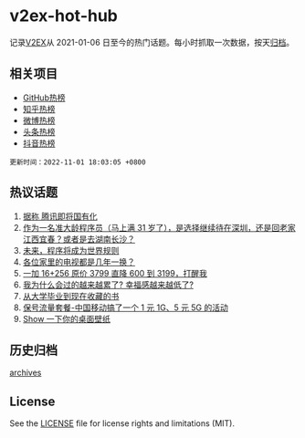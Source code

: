 # v2ex-hot-hub

 记录[V2EX](https://www.v2ex.com/)从 2021-01-06 日至今的热门话题。每小时抓取一次数据，按天[归档](archives)。
 
 ## 相关项目

- [GitHub热榜](https://github.com/lonnyzhang423/github-hot-hub)
- [知乎热榜](https://github.com/lonnyzhang423/zhihu-hot-hub)
- [微博热榜](https://github.com/lonnyzhang423/weibo-hot-hub)
- [头条热榜](https://github.com/lonnyzhang423/toutiao-hot-hub)
- [抖音热榜](https://github.com/lonnyzhang423/douyin-hot-hub)


 `更新时间：2022-11-01 18:03:05 +0800`

## 热议话题

1. [据称 腾讯即将国有化](https://www.v2ex.com/t/891615)
1. [作为一名准大龄程序员（马上满 31 岁了），是选择继续待在深圳，还是回老家江西宜春？或者是去湖南长沙？](https://www.v2ex.com/t/891658)
1. [未来，程序将成为世界规则](https://www.v2ex.com/t/891548)
1. [各位家里的电视都是几年一换？](https://www.v2ex.com/t/891631)
1. [一加 16+256 原价 3799 直降 600 到 3199，打醒我](https://www.v2ex.com/t/891630)
1. [我为什么会过的越来越累了? 幸福感越来越低了?](https://www.v2ex.com/t/891686)
1. [从大学毕业到现在收藏的书](https://www.v2ex.com/t/891563)
1. [保号流量套餐-中国移动搞了一个 1 元 1G、5 元 5G 的活动](https://www.v2ex.com/t/891634)
1. [Show 一下你的桌面壁纸](https://www.v2ex.com/t/891728)

## 历史归档

[archives](archives)

## License

See the [LICENSE](LICENSE) file for license rights and limitations (MIT).
